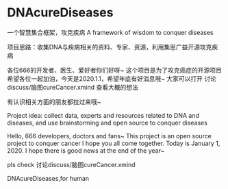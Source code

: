 # DNAcureDiseases
一个智慧集合框架，攻克疾病 A framework of wisdom to conquer diseases

项目思路：收集DNA与疾病相关的资料、专家、资源，利用集思广益开源攻克疾病


各位666的开发者、医生、爱好者你们好呀~ 这个项目是为了攻克癌症的开源项目  希望各位一起加油，今天是2020.1.1，希望年底有好消息哦~
大家可以打开                  讨论discuss/脑图cureCancer.xmind    查看大概的想法

有认识相关方面的朋友都拉过来哦~



Project idea: collect data, experts and resources related to DNA and diseases, and use brainstorming and open source to conquer diseases

Hello, 666 developers, doctors and fans~ This project is an open source project to conquer cancer I hope you all come together. Today is January 1, 2020. I hope there is good news at the end of the year~

pls check    讨论discuss/脑图cureCancer.xmind

DNAcureDiseases,for human
